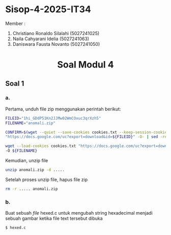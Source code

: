 # Sisop-4-2025-IT34
Member :
1. Christiano Ronaldo Silalahi (5027241025)
2. Naila Cahyarani Idelia (5027241063)
3. Daniswara Fausta Novanto (5027241050)

<div align=center>

# Soal Modul 4

</div>

## Soal 1

### a.

Pertama, unduh file zip menggunakan perintah berikut:

```bash
FILEID="1hi_GDdP51Kn2JJMw02WmCOxuc3qrXzh5"
FILENAME="anomali.zip"

CONFIRM=$(wget --quiet --save-cookies cookies.txt --keep-session-cookies --no-check-certificate \
"https://docs.google.com/uc?export=download&id=${FILEID}" -O- | sed -rn 's/.*confirm=([0-9A-Za-z_]+).*/\1/p')

wget --load-cookies cookies.txt "https://docs.google.com/uc?export=download&confirm=${CONFIRM}&id=${FILEID}" \
-O ${FILENAME} 
```

Kemudian, unzip file

```bash
unzip anomali.zip -d .....
```

Setelah proses unzip file, hapus file zip

```bash
rm -r ..... anomali.zip
```

### b.

Buat sebuah *file* hexed.c untuk mengubah string hexadecimal menjadi sebuah gambar ketika file text tersebut dibuka

```bash
$ hexed.c 
```
